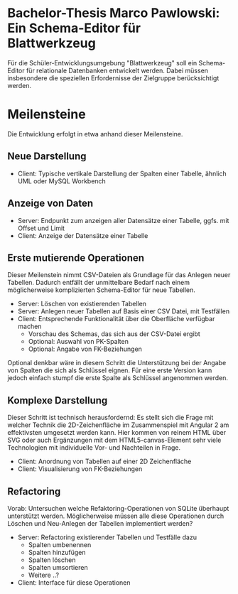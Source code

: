 # Bachelor-Thesis Marco Pawlowski: Ein Schema-Editor für Blattwerkzeug

Für die Schüler-Entwicklungsumgebung "Blattwerkzeug" soll ein Schema-Editor für relationale Datenbanken entwickelt werden. Dabei müssen insbesondere die speziellen Erfordernisse der Zielgruppe berücksichtigt werden.

# Meilensteine

Die Entwicklung erfolgt in etwa anhand dieser Meilensteine.

## Neue Darstellung

* Client: Typische vertikale Darstellung der Spalten einer Tabelle, ähnlich UML oder MySQL Workbench

## Anzeige von Daten

* Server: Endpunkt zum anzeigen aller Datensätze einer Tabelle, ggfs. mit Offset und Limit
* Client: Anzeige der Datensätze einer Tabelle

## Erste mutierende Operationen

Dieser Meilenstein nimmt CSV-Dateien als Grundlage für das Anlegen neuer Tabellen. Dadurch entfällt der unmittelbare Bedarf nach einem möglicherweise komplizierten Schema-Editor für neue Tabellen. 

* Server: Löschen von existierenden Tabellen
* Server: Anlegen neuer Tabellen auf Basis einer CSV Datei, mit Testfällen
* Client: Entsprechende Funktionalität über die Oberfläche verfügbar machen
    * Vorschau des Schemas, das sich aus der CSV-Datei ergibt
    * Optional: Auswahl von PK-Spalten
    * Optional: Angabe von FK-Beziehungen

Optional denkbar wäre in diesem Schritt die Unterstützung bei der Angabe von Spalten die sich als Schlüssel eignen. Für eine erste Version kann jedoch einfach stumpf die erste Spalte als Schlüssel angenommen werden.


## Komplexe Darstellung

Dieser Schritt ist technisch herausfordernd: Es stellt sich die Frage mit welcher Technik die 2D-Zeichenfläche im Zusammenspiel mit Angular 2 am effektivsten umgesetzt werden kann. Hier kommen von reinem HTML über SVG oder auch Ergänzungen mit dem HTML5-canvas-Element sehr viele Technologien mit individuelle Vor- und Nachteilen in Frage.

* Client: Anordnung von Tabellen auf einer 2D Zeichenfläche
* Client: Visualisierung von FK-Beziehungen

## Refactoring

Vorab: Untersuchen welche Refaktoring-Operationen von SQLite überhaupt unterstützt werden. Möglicherweise müssen alle diese Operationen durch Löschen und Neu-Anlegen der Tabellen implementiert werden?

* Server: Refactoring existierender Tabellen und Testfälle dazu
    * Spalten umbenennen
    * Spalten hinzufügen
    * Spalten löschen
    * Spalten umsortieren
    * Weitere ..?
* Client: Interface für diese Operationen
